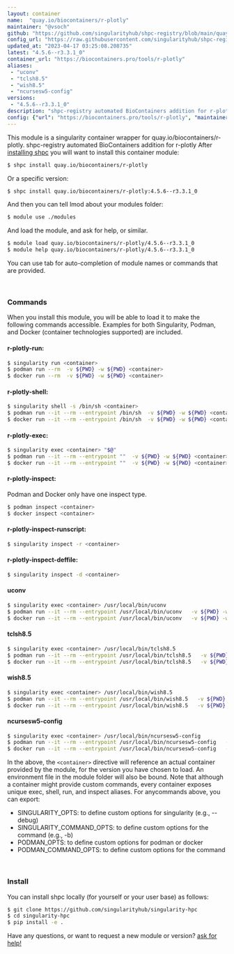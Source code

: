 ```yaml
---
layout: container
name:  "quay.io/biocontainers/r-plotly"
maintainer: "@vsoch"
github: "https://github.com/singularityhub/shpc-registry/blob/main/quay.io/biocontainers/r-plotly/container.yaml"
config_url: "https://raw.githubusercontent.com/singularityhub/shpc-registry/main/quay.io/biocontainers/r-plotly/container.yaml"
updated_at: "2023-04-17 03:25:08.208735"
latest: "4.5.6--r3.3.1_0"
container_url: "https://biocontainers.pro/tools/r-plotly"
aliases:
 - "uconv"
 - "tclsh8.5"
 - "wish8.5"
 - "ncursesw5-config"
versions:
 - "4.5.6--r3.3.1_0"
description: "shpc-registry automated BioContainers addition for r-plotly"
config: {"url": "https://biocontainers.pro/tools/r-plotly", "maintainer": "@vsoch", "description": "shpc-registry automated BioContainers addition for r-plotly", "latest": {"4.5.6--r3.3.1_0": "sha256:e5d6354389a44af257eb2797a8a51b26b843f57e748c5f19432f384cd096ae42"}, "tags": {"4.5.6--r3.3.1_0": "sha256:e5d6354389a44af257eb2797a8a51b26b843f57e748c5f19432f384cd096ae42"}, "docker": "quay.io/biocontainers/r-plotly", "aliases": {"uconv": "/usr/local/bin/uconv", "tclsh8.5": "/usr/local/bin/tclsh8.5", "wish8.5": "/usr/local/bin/wish8.5", "ncursesw5-config": "/usr/local/bin/ncursesw5-config"}}
---
```


This module is a singularity container wrapper for quay.io/biocontainers/r-plotly.
shpc-registry automated BioContainers addition for r-plotly
After [installing shpc](#install) you will want to install this container module:


```bash
$ shpc install quay.io/biocontainers/r-plotly
```

Or a specific version:

```bash
$ shpc install quay.io/biocontainers/r-plotly:4.5.6--r3.3.1_0
```

And then you can tell lmod about your modules folder:

```bash
$ module use ./modules
```

And load the module, and ask for help, or similar.

```bash
$ module load quay.io/biocontainers/r-plotly/4.5.6--r3.3.1_0
$ module help quay.io/biocontainers/r-plotly/4.5.6--r3.3.1_0
```

You can use tab for auto-completion of module names or commands that are provided.

<br>

### Commands

When you install this module, you will be able to load it to make the following commands accessible.
Examples for both Singularity, Podman, and Docker (container technologies supported) are included.

#### r-plotly-run:

```bash
$ singularity run <container>
$ podman run --rm  -v ${PWD} -w ${PWD} <container>
$ docker run --rm  -v ${PWD} -w ${PWD} <container>
```

#### r-plotly-shell:

```bash
$ singularity shell -s /bin/sh <container>
$ podman run --it --rm --entrypoint /bin/sh  -v ${PWD} -w ${PWD} <container>
$ docker run --it --rm --entrypoint /bin/sh  -v ${PWD} -w ${PWD} <container>
```

#### r-plotly-exec:

```bash
$ singularity exec <container> "$@"
$ podman run --it --rm --entrypoint ""  -v ${PWD} -w ${PWD} <container> "$@"
$ docker run --it --rm --entrypoint ""  -v ${PWD} -w ${PWD} <container> "$@"
```

#### r-plotly-inspect:

Podman and Docker only have one inspect type.

```bash
$ podman inspect <container>
$ docker inspect <container>
```

#### r-plotly-inspect-runscript:

```bash
$ singularity inspect -r <container>
```

#### r-plotly-inspect-deffile:

```bash
$ singularity inspect -d <container>
```


#### uconv

```bash
$ singularity exec <container> /usr/local/bin/uconv
$ podman run --it --rm --entrypoint /usr/local/bin/uconv   -v ${PWD} -w ${PWD} <container> -c " $@"
$ docker run --it --rm --entrypoint /usr/local/bin/uconv   -v ${PWD} -w ${PWD} <container> -c " $@"
```


#### tclsh8.5

```bash
$ singularity exec <container> /usr/local/bin/tclsh8.5
$ podman run --it --rm --entrypoint /usr/local/bin/tclsh8.5   -v ${PWD} -w ${PWD} <container> -c " $@"
$ docker run --it --rm --entrypoint /usr/local/bin/tclsh8.5   -v ${PWD} -w ${PWD} <container> -c " $@"
```


#### wish8.5

```bash
$ singularity exec <container> /usr/local/bin/wish8.5
$ podman run --it --rm --entrypoint /usr/local/bin/wish8.5   -v ${PWD} -w ${PWD} <container> -c " $@"
$ docker run --it --rm --entrypoint /usr/local/bin/wish8.5   -v ${PWD} -w ${PWD} <container> -c " $@"
```


#### ncursesw5-config

```bash
$ singularity exec <container> /usr/local/bin/ncursesw5-config
$ podman run --it --rm --entrypoint /usr/local/bin/ncursesw5-config   -v ${PWD} -w ${PWD} <container> -c " $@"
$ docker run --it --rm --entrypoint /usr/local/bin/ncursesw5-config   -v ${PWD} -w ${PWD} <container> -c " $@"
```



In the above, the `<container>` directive will reference an actual container provided
by the module, for the version you have chosen to load. An environment file in the
module folder will also be bound. Note that although a container
might provide custom commands, every container exposes unique exec, shell, run, and
inspect aliases. For anycommands above, you can export:

 - SINGULARITY_OPTS: to define custom options for singularity (e.g., --debug)
 - SINGULARITY_COMMAND_OPTS: to define custom options for the command (e.g., -b)
 - PODMAN_OPTS: to define custom options for podman or docker
 - PODMAN_COMMAND_OPTS: to define custom options for the command

<br>

### Install

You can install shpc locally (for yourself or your user base) as follows:

```bash
$ git clone https://github.com/singularityhub/singularity-hpc
$ cd singularity-hpc
$ pip install -e .
```

Have any questions, or want to request a new module or version? [ask for help!](https://github.com/singularityhub/singularity-hpc/issues)